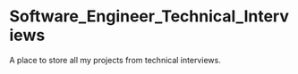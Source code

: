 # Software_Engineer_Technical_Interviews
A place to store all my projects from technical interviews.
